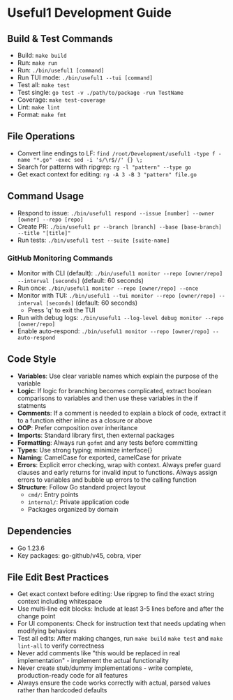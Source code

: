 # Useful1 Development Guide

## Build & Test Commands
- Build: `make build`
- Run: `make run` 
- Run: `./bin/useful1 [command]`
- Run TUI mode: `./bin/useful1 --tui [command]`
- Test all: `make test`
- Test single: `go test -v ./path/to/package -run TestName`
- Coverage: `make test-coverage`
- Lint: `make lint`
- Format: `make fmt`

## File Operations
- Convert line endings to LF: `find /root/Development/useful1 -type f -name "*.go" -exec sed -i 's/\r$//' {} \;`
- Search for patterns with ripgrep: `rg -l "pattern" --type go`
- Get exact context for editing: `rg -A 3 -B 3 "pattern" file.go`

## Command Usage
- Respond to issue: `./bin/useful1 respond --issue [number] --owner [owner] --repo [repo]`
- Create PR: `./bin/useful1 pr --branch [branch] --base [base-branch] --title "[title]"`
- Run tests: `./bin/useful1 test --suite [suite-name]`

### GitHub Monitoring Commands
- Monitor with CLI (default): `./bin/useful1 monitor --repo [owner/repo] --interval [seconds]` (default: 60 seconds)
- Run once: `./bin/useful1 monitor --repo [owner/repo] --once`
- Monitor with TUI: `./bin/useful1 --tui monitor --repo [owner/repo] --interval [seconds]` (default: 60 seconds)
  - Press 'q' to exit the TUI
- Run with debug logs: `./bin/useful1 --log-level debug monitor --repo [owner/repo]`
- Enable auto-respond: `./bin/useful1 monitor --repo [owner/repo] --auto-respond`

## Code Style
- **Variables**: Use clear variable names which explain the purpose of the variable
- **Logic**: If logic for branching becomes complicated, extract boolean comparisons to variables and then use these variables in the if statments
- **Comments**: If a comment is needed to explain a block of code, extract it to a function either inline as a closure or above
- **OOP**: Prefer composition over inheritance
- **Imports**: Standard library first, then external packages
- **Formatting**: Always run `gofmt` and any tests before committing
- **Types**: Use strong typing; minimize interface{}
- **Naming**: CamelCase for exported, camelCase for private
- **Errors**: Explicit error checking, wrap with context. Always prefer guard clauses and early returns for invalid input to functions. Always assign errors to variables and bubble up errors to the calling function
- **Structure**: Follow Go standard project layout
  - `cmd/`: Entry points
  - `internal/`: Private application code
  - Packages organized by domain

## Dependencies
- Go 1.23.6
- Key packages: go-github/v45, cobra, viper

## File Edit Best Practices
- Get exact context before editing: Use ripgrep to find the exact string context including whitespace
- Use multi-line edit blocks: Include at least 3-5 lines before and after the change point
- For UI components: Check for instruction text that needs updating when modifying behaviors
- Test all edits: After making changes, run `make build` `make test` and `make lint-all` to verify correctness
- Never add comments like "this would be replaced in real implementation" - implement the actual functionality
- Never create stub/dummy implementations - write complete, production-ready code for all features
- Always ensure the code works correctly with actual, parsed values rather than hardcoded defaults